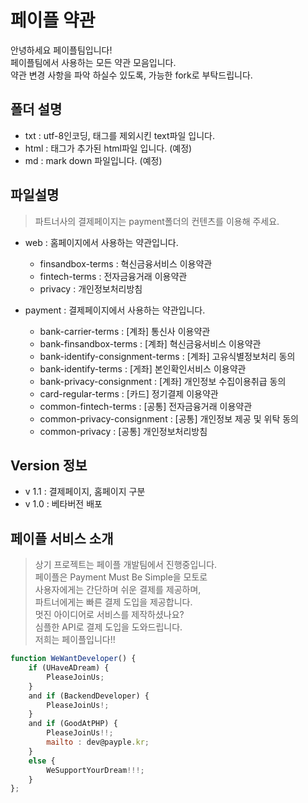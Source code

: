 # 페이플 약관

안녕하세요 페이플팀입니다!  
페이플팀에서 사용하는 모든 약관 모음입니다.  
약관 변경 사항을 파악 하실수 있도록, 가능한 fork로 부탁드립니다.

## 폴더 설명

- txt : utf-8인코딩, 태그를 제외시킨 text파일 입니다.
- html : 태그가 추가된 html파일 입니다. (예정)
- md : mark down 파일입니다. (예정)

## 파일설명

> 파트너사의 결제페이지는 payment폴더의 컨텐츠를 이용해 주세요.

- web : 홈페이지에서 사용하는 약관입니다.
  - finsandbox-terms : 혁신금융서비스 이용약관
  - fintech-terms : 전자금융거래 이용약관
  - privacy : 개인정보처리방침
  
- payment : 결제페이지에서 사용하는 약관입니다.
  - bank-carrier-terms : [계좌] 통신사 이용약관
  - bank-finsandbox-terms : [계좌] 혁신금융서비스 이용약관
  - bank-identify-consignment-terms : [계좌] 고유식별정보처리 동의
  - bank-identify-terms : [게좌] 본인확인서비스 이용약관
  - bank-privacy-consignment : [계좌] 개인정보 수집이용취급 동의
  - card-regular-terms : [카드] 정기결제 이용약관
  - common-fintech-terms : [공통] 전자금융거래 이용약관
  - common-privacy-consignment : [공통] 개인정보 제공 및 위탁 동의
  - common-privacy : [공통] 개인정보처리방침

## Version 정보

- v 1.1 : 결제페이지, 홈페이지 구분
- v 1.0 : 베타버전 배포

## 페이플 서비스 소개

>상기 프로젝트는 페이플 개발팀에서 진행중입니다.  
페이플은 Payment Must Be Simple을 모토로  
사용자에게는 간단하며 쉬운 결제를 제공하며,  
파트너에게는 빠른 결제 도입을 제공합니다.  
멋진 아이디어로 서비스를 제작하셨나요?  
심플한 API로 결제 도입을 도와드립니다.  
저희는 페이플입니다!!  

```javascript
function WeWantDeveloper() {
    if (UHaveADream) {
        PleaseJoinUs;
    }
    and if (BackendDeveloper) {
        PleaseJoinUs!;
    }
    and if (GoodAtPHP) {
        PleaseJoinUs!!;
        mailto : dev@payple.kr;
    }
    else {
        WeSupportYourDream!!!;
    }
};
```
